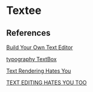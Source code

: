 # Textee

## References  

[Build Your Own Text Editor](https://viewsourcecode.org/snaptoken/kilo/)  

[typography TextBox](https://github.com/treeform/typography/blob/master/src/typography/textboxes.nim)  

[Text Rendering Hates You](https://faultlore.com/blah/text-hates-you/)  

[TEXT EDITING HATES YOU TOO](https://lord.io/text-editing-hates-you-too/)  
